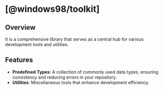 # [@windows98/toolkit]

## Overview

It is a comprehensive library that serves as a central hub for various development tools and utilities.

## Features

- **Predefined Types**: A collection of commonly used data types, ensuring consistency and reducing errors in your repository.
- **Utilities**: Miscellaneous tools that enhance development efficiency.
